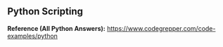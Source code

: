 ## Python Scripting 
**Reference (All Python Answers):** https://www.codegrepper.com/code-examples/python